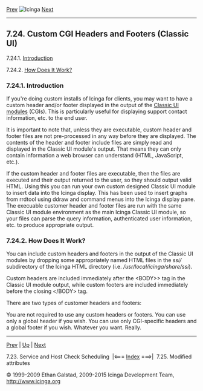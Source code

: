 [Prev](checkscheduling.md) ![Icinga](../images/logofullsize.png "Icinga") [Next](modified_attr.md)

* * * * *

7.24. Custom CGI Headers and Footers (Classic UI)
-------------------------------------------------

7.24.1. [Introduction](cgiincludes.md#introduction_cgiincludes)

7.24.2. [How Does It Work?](cgiincludes.md#howitworks)

### 7.24.1. Introduction

If you're doing custom installs of Icinga for clients, you may want to
have a custom header and/or footer displayed in the output of the
[Classic UI
modules](cgis.md "6.1. Icinga Classic UI: Information On The Modules")
(CGIs). This is particularly useful for displaying support contact
information, etc. to the end user.

It is important to note that, unless they are executable, custom header
and footer files are not pre-processed in any way before they are
displayed. The contents of the header and footer include files are
simply read and displayed in the Classic UI module's output. That means
they can only contain information a web browser can understand (HTML,
JavaScript, etc.).

If the custom header and footer files are executable, then the files are
executed and their output returned to the user, so they should output
valid HTML. Using this you can run your own custom designed Classic UI
module to insert data into the Icinga display. This has been used to
insert graphs from rrdtool using ddraw and command menus into the Icinga
display pane. The execuable customer header and footer files are run
with the same Classic UI module environment as the main Icinga Classic
UI module, so your files can parse the query information, authenticated
user information, etc. to produce appropriate output.

### 7.24.2. How Does It Work?

You can include custom headers and footers in the output of the Classic
UI modules by dropping some appropriately named HTML files in the *ssi/*
subdirectory of the Icinga HTML directory (i.e.
*/usr/local/icinga/share/ssi*).

Custom headers are included immediately after the \<BODY\>\> tag in the
Classic UI module output, while custom footers are included immediately
before the closing \</BODY\> tag.

There are two types of customer headers and footers:



You are not required to use any custom headers or footers. You can use
only a global header if you wish. You can use only CGI-specific headers
and a global footer if you wish. Whatever you want. Really.

* * * * *

[Prev](checkscheduling.md) | [Up](ch07.md) | [Next](modified_attr.md)

7.23. Service and Host Check Scheduling  |<=== [Index](index.md) ===>|  7.25. Modified attributes

© 1999-2009 Ethan Galstad, 2009-2015 Icinga Development Team,
http://www.icinga.org
